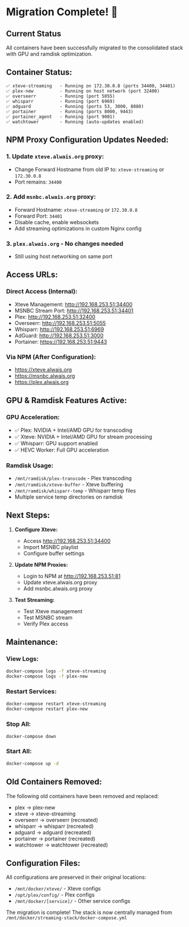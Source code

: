 # Migration Complete! 🎉

## Current Status
All containers have been successfully migrated to the consolidated stack with GPU and ramdisk optimization.

## Container Status:
```
✅ xteve-streaming   - Running on 172.30.0.8 (ports 34400, 34401)
✅ plex-new          - Running on host network (port 32400)
✅ overseerr         - Running (port 5055)
✅ whisparr          - Running (port 6969)
✅ adguard           - Running (ports 53, 3000, 8080)
✅ portainer         - Running (ports 8000, 9443)
✅ portainer_agent   - Running (port 9001)
✅ watchtower        - Running (auto-updates enabled)
```

## NPM Proxy Configuration Updates Needed:

### 1. Update `xteve.alwais.org` proxy:
- Change Forward Hostname from old IP to: `xteve-streaming` or `172.30.0.8`
- Port remains: `34400`

### 2. Add `msnbc.alwais.org` proxy:
- Forward Hostname: `xteve-streaming` or `172.30.0.8`
- Forward Port: `34401`
- Disable cache, enable websockets
- Add streaming optimizations in custom Nginx config

### 3. `plex.alwais.org` - No changes needed
- Still using host networking on same port

## Access URLs:

### Direct Access (Internal):
- Xteve Management: http://192.168.253.51:34400
- MSNBC Stream Port: http://192.168.253.51:34401
- Plex: http://192.168.253.51:32400
- Overseerr: http://192.168.253.51:5055
- Whisparr: http://192.168.253.51:6969
- AdGuard: http://192.168.253.51:3000
- Portainer: https://192.168.253.51:9443

### Via NPM (After Configuration):
- https://xteve.alwais.org
- https://msnbc.alwais.org
- https://plex.alwais.org

## GPU & Ramdisk Features Active:

### GPU Acceleration:
- ✅ Plex: NVIDIA + Intel/AMD GPU for transcoding
- ✅ Xteve: NVIDIA + Intel/AMD GPU for stream processing
- ✅ Whisparr: GPU support enabled
- ✅ HEVC Worker: Full GPU acceleration

### Ramdisk Usage:
- `/mnt/ramdisk/plex-transcode` - Plex transcoding
- `/mnt/ramdisk/xteve-buffer` - Xteve buffering
- `/mnt/ramdisk/whisparr-temp` - Whisparr temp files
- Multiple service temp directories on ramdisk

## Next Steps:

1. **Configure Xteve:**
   - Access http://192.168.253.51:34400
   - Import MSNBC playlist
   - Configure buffer settings

2. **Update NPM Proxies:**
   - Login to NPM at http://192.168.253.51:81
   - Update xteve.alwais.org proxy
   - Add msnbc.alwais.org proxy

3. **Test Streaming:**
   - Test Xteve management
   - Test MSNBC stream
   - Verify Plex access

## Maintenance:

### View Logs:
```bash
docker-compose logs -f xteve-streaming
docker-compose logs -f plex-new
```

### Restart Services:
```bash
docker-compose restart xteve-streaming
docker-compose restart plex-new
```

### Stop All:
```bash
docker-compose down
```

### Start All:
```bash
docker-compose up -d
```

## Old Containers Removed:
The following old containers have been removed and replaced:
- plex → plex-new
- xteve → xteve-streaming
- overseerr → overseerr (recreated)
- whisparr → whisparr (recreated)
- adguard → adguard (recreated)
- portainer → portainer (recreated)
- watchtower → watchtower (recreated)

## Configuration Files:
All configurations are preserved in their original locations:
- `/mnt/docker/xteve/` - Xteve configs
- `/opt/plex/config/` - Plex configs
- `/mnt/docker/[service]/` - Other service configs

The migration is complete! The stack is now centrally managed from `/mnt/docker/streaming-stack/docker-compose.yml`